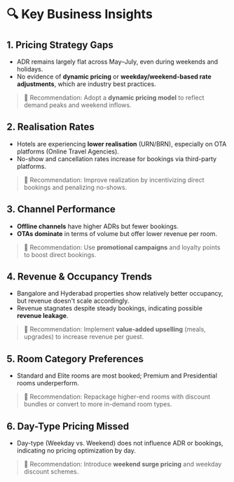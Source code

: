 # 🔍 Key Business Insights

## 1. Pricing Strategy Gaps
- ADR remains largely flat across May–July, even during weekends and holidays.
- No evidence of **dynamic pricing** or **weekday/weekend-based rate adjustments**, which are industry best practices.

> 📌 Recommendation: Adopt a **dynamic pricing model** to reflect demand peaks and weekend inflows.


## 2. Realisation Rates
- Hotels are experiencing **lower realisation** (URN/BRN), especially on OTA platforms (Online Travel Agencies).
- No-show and cancellation rates increase for bookings via third-party platforms.

> 📌 Recommendation: Improve realization by incentivizing direct bookings and penalizing no-shows.


## 3. Channel Performance

- **Offline channels** have higher ADRs but fewer bookings.
- **OTAs dominate** in terms of volume but offer lower revenue per room.

> 📌 Recommendation: Use **promotional campaigns** and loyalty points to boost direct bookings.


## 4. Revenue & Occupancy Trends
- Bangalore and Hyderabad properties show relatively better occupancy, but revenue doesn't scale accordingly.
- Revenue stagnates despite steady bookings, indicating possible **revenue leakage**.

> 📌 Recommendation: Implement **value-added upselling** (meals, upgrades) to increase revenue per guest.


## 5. Room Category Preferences
- Standard and Elite rooms are most booked; Premium and Presidential rooms underperform.

> 📌 Recommendation: Repackage higher-end rooms with discount bundles or convert to more in-demand room types.


## 6. Day-Type Pricing Missed
- Day-type (Weekday vs. Weekend) does not influence ADR or bookings, indicating no pricing optimization by day.

> 📌 Recommendation: Introduce **weekend surge pricing** and weekday discount schemes.




